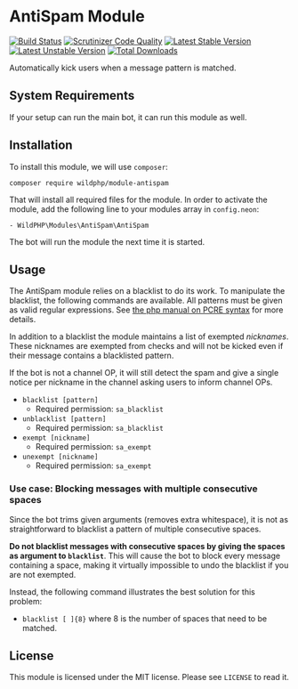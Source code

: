 # AntiSpam Module
[![Build Status](https://scrutinizer-ci.com/g/WildPHP/module-antispam/badges/build.png?b=master)](https://scrutinizer-ci.com/g/WildPHP/module-antispam/build-status/master)
[![Scrutinizer Code Quality](https://scrutinizer-ci.com/g/WildPHP/module-antispam/badges/quality-score.png?b=master)](https://scrutinizer-ci.com/g/WildPHP/module-antispam/?branch=master)
[![Latest Stable Version](https://poser.pugx.org/wildphp/module-antispam/v/stable)](https://packagist.org/packages/wildphp/module-antispam)
[![Latest Unstable Version](https://poser.pugx.org/wildphp/module-antispam/v/unstable)](https://packagist.org/packages/wildphp/module-antispam)
[![Total Downloads](https://poser.pugx.org/wildphp/module-antispam/downloads)](https://packagist.org/packages/wildphp/module-antispam)

Automatically kick users when a message pattern is matched.

## System Requirements
If your setup can run the main bot, it can run this module as well.

## Installation
To install this module, we will use `composer`:

```composer require wildphp/module-antispam```

That will install all required files for the module. In order to activate the module, add the following line to your modules array in `config.neon`:

    - WildPHP\Modules\AntiSpam\AntiSpam

The bot will run the module the next time it is started.

## Usage
The AntiSpam module relies on a blacklist to do its work. To manipulate the blacklist, the following commands are available.
All patterns must be given as valid regular expressions. See [the php manual on PCRE syntax](https://secure.php.net/manual/en/reference.pcre.pattern.syntax.php) for more details.

In addition to a blacklist the module maintains a list of exempted *nicknames*. These nicknames are exempted from checks and will not be kicked even if their message contains a blacklisted pattern.

If the bot is not a channel OP, it will still detect the spam and give a single notice per nickname in the channel asking users to inform channel OPs. 

* `blacklist [pattern]`
    * Required permission: `sa_blacklist`
* `unblacklist [pattern]`
    * Required permission: `sa_blacklist`
* `exempt [nickname]`
    * Required permission: `sa_exempt`
* `unexempt [nickname]`
    * Required permission: `sa_exempt`

### Use case: Blocking messages with multiple consecutive spaces
Since the bot trims given arguments (removes extra whitespace), it is not as straightforward to blacklist a pattern of multiple consecutive spaces.

**Do not blacklist messages with consecutive spaces by giving the spaces as argument to `blacklist`**. 
This will cause the bot to block every message containing a space, making it virtually impossible to undo the blacklist if you are not exempted.

Instead, the following command illustrates the best solution for this problem:

* `blacklist [ ]{8}` where 8 is the number of spaces that need to be matched.

## License
This module is licensed under the MIT license. Please see `LICENSE` to read it.
